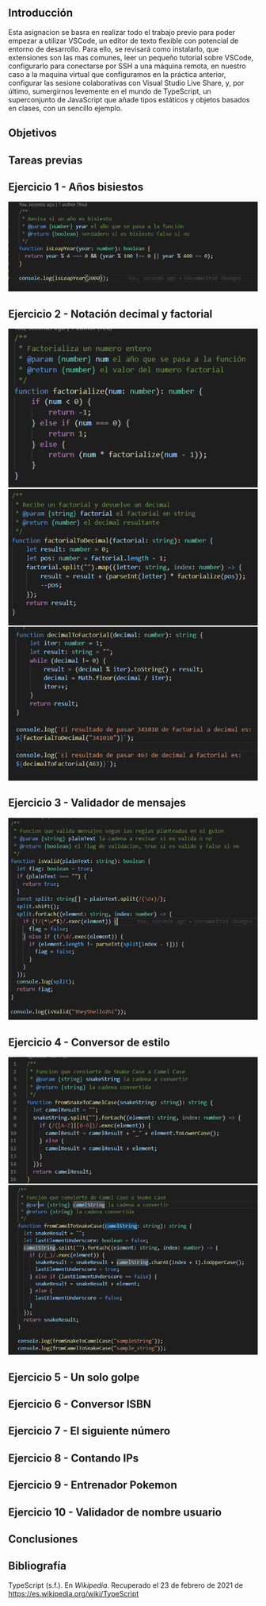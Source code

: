 ## Introducción

Esta asignacion se basra en realizar todo el trabajo previo para poder empezar a utilizar VSCode, un editor de texto flexible con potencial de entorno de desarrollo. Para ello, se revisará como instalarlo, que extensiones son las mas comunes, leer un pequeño tutorial sobre VSCode, configurarlo para conectarse por SSH a una máquina remota, en nuestro caso a la maquina virtual que configuramos en la práctica anterior, configurar las sesione colaborativas con Visual Studio Live Share, y, por último, sumergirnos levemente en el mundo de TypeScript, un superconjunto de JavaScript que añade tipos estáticos y objetos basados en clases, con un sencillo ejemplo.

## Objetivos

## Tareas previas

## Ejercicio 1 - Años bisiestos

![Ejercicio 1](img/e1.png)

## Ejercicio 2 - Notación decimal y factorial

![Ejercicio 2](img/e2-1.png)
![Ejercicio 2](img/e2-2.png)
![Ejercicio 2](img/e2-3.png)
## Ejercicio 3 - Validador de mensajes

![Ejercicio 3](img/e3.png)

## Ejercicio 4 - Conversor de estilo

![Ejercicio 4](img/e4-1.png)
![Ejercicio 4](img/e4-2.png)

## Ejercicio 5 - Un solo golpe

## Ejercicio 6 - Conversor ISBN

## Ejercicio 7 - El siguiente número

## Ejercicio 8 - Contando IPs

## Ejercicio 9 - Entrenador Pokemon

## Ejercicio 10 - Validador de nombre usuario




## Conclusiones


## Bibliografía

TypeScript (s.f.). En _Wikipedia_. Recuperado el 23 de febrero de 2021 de https://es.wikipedia.org/wiki/TypeScript
